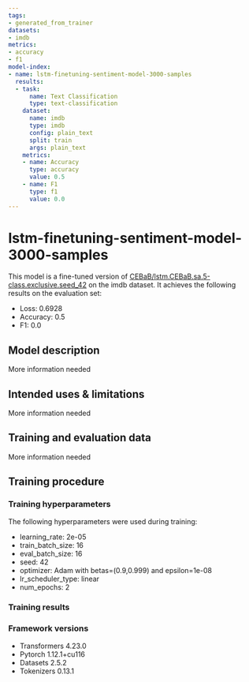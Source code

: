 ```yaml
---
tags:
- generated_from_trainer
datasets:
- imdb
metrics:
- accuracy
- f1
model-index:
- name: lstm-finetuning-sentiment-model-3000-samples
  results:
  - task:
      name: Text Classification
      type: text-classification
    dataset:
      name: imdb
      type: imdb
      config: plain_text
      split: train
      args: plain_text
    metrics:
    - name: Accuracy
      type: accuracy
      value: 0.5
    - name: F1
      type: f1
      value: 0.0
---
```


<!-- This model card has been generated automatically according to the information the Trainer had access to. You
should probably proofread and complete it, then remove this comment. -->

# lstm-finetuning-sentiment-model-3000-samples

This model is a fine-tuned version of [CEBaB/lstm.CEBaB.sa.5-class.exclusive.seed_42](https://huggingface.co/CEBaB/lstm.CEBaB.sa.5-class.exclusive.seed_42) on the imdb dataset.
It achieves the following results on the evaluation set:
- Loss: 0.6928
- Accuracy: 0.5
- F1: 0.0

## Model description

More information needed

## Intended uses & limitations

More information needed

## Training and evaluation data

More information needed

## Training procedure

### Training hyperparameters

The following hyperparameters were used during training:
- learning_rate: 2e-05
- train_batch_size: 16
- eval_batch_size: 16
- seed: 42
- optimizer: Adam with betas=(0.9,0.999) and epsilon=1e-08
- lr_scheduler_type: linear
- num_epochs: 2

### Training results



### Framework versions

- Transformers 4.23.0
- Pytorch 1.12.1+cu116
- Datasets 2.5.2
- Tokenizers 0.13.1
